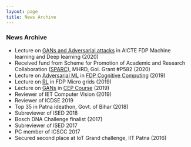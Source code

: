 ```yaml
---
layout: page
title: News Archive
---
```


### News Archive

* Lecture on [GANs and Adversarial attacks](talks#slide) in AICTE FDP Machine learning and Deep learning (2020)
* Received fund from Scheme for Promotion of Academic and Research Collaboration ([SPARC](https://sparc.iitkgp.ac.in/)), MHRD, GoI. Grant #P582 (2020)
* Lecture  on [Adversarial ML](talks#slide) in [FDP Cognitive Computing](http://www.mace.ac.in/Website/Uploads/DepartmentDownloads/637105962391897267.jpeg) (2019)
* Lecture on [RL](talks#slide) in FDP Micro grids (2019) 
* Lecture on [GANs](talks#slide) in [CEP Course](http://www.iitp.ac.in/cep/course.html) (2019)
* Reviewer of IET Computer Vision (2019)
* Reviewer of ICDSE 2019
* Top 35 in Patna ideathon, Govt. of Bihar (2018)
* Subreviewer of ISED 2018
* Bosch DNA Challenge finalist (2017)
* Subreviewer of ISED 2017
* PC member of ICSCC 2017
* Secured second place at IoT Grand challenge, IIT Patna (2016)